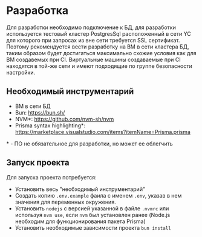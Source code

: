 # Разработка

Для разработки необходимо подключение к БД, для разработки используется тестовый кластер PostgresSql расположенный в сети YC для которого при запросах из вне сети требуется SSL сертификат. Поэтому рекомендуется вести разработку на ВМ в сети кластера БД, таким образом будет достигаться максимально схожие условия как для ВМ создавемых при CI. Виртуальные машины создаваемые при CI находятся в той-же сети и имеют подходящие по группе безопасности настройки.

## Необходимый инструментарий
- ВМ в сети БД
- Bun: https://bun.sh/
- NVM*: https://github.com/nvm-sh/nvm
- Prisma syntax highlighting*: https://marketplace.visualstudio.com/items?itemName=Prisma.prisma

\* - ПО не обязательное для разработки, но может ее облегчить

## Запуск проекта

Для запуска проекта потребуется:
- Установить весь "необходимый инструментарий"
- Создать копию `.env.example` фаила с именем `.env`, указав в нем значения для переменных окружения.
- Установить `nodejs` с версией указанной в файле `.nvmrc` или используя `nvm use`, если `nvm` был установлен ранее (Node.js необходим для функционирования пакета Prisma)
- Установить необходимые зависимости проекта  `bun install`
